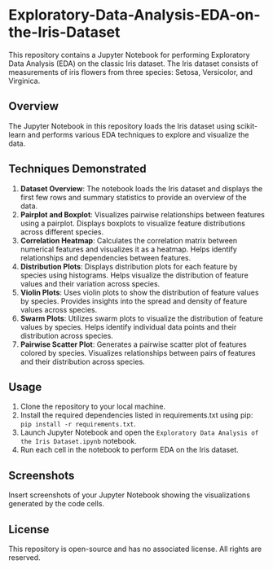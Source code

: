 # Exploratory-Data-Analysis-EDA-on-the-Iris-Dataset
This repository contains a Jupyter Notebook for performing Exploratory Data Analysis (EDA) on the classic Iris dataset. The Iris dataset consists of measurements of iris flowers from three species: Setosa, Versicolor, and Virginica.

## Overview
The Jupyter Notebook in this repository loads the Iris dataset using scikit-learn and performs various EDA techniques to explore and visualize the data.

## Techniques Demonstrated
1. **Dataset Overview**: The notebook loads the Iris dataset and displays the first few rows and summary statistics to provide an overview of the data.
2. **Pairplot and Boxplot**: Visualizes pairwise relationships between features using a pairplot. Displays boxplots to visualize feature distributions across different species.
3. **Correlation Heatmap**: Calculates the correlation matrix between numerical features and visualizes it as a heatmap. Helps identify relationships and dependencies between features.
4. **Distribution Plots**: Displays distribution plots for each feature by species using histograms. Helps visualize the distribution of feature values and their variation across species.
5. **Violin Plots**: Uses violin plots to show the distribution of feature values by species. Provides insights into the spread and density of feature values across species.
6. **Swarm Plots**: Utilizes swarm plots to visualize the distribution of feature values by species. Helps identify individual data points and their distribution across species.
7. **Pairwise Scatter Plot**: Generates a pairwise scatter plot of features colored by species. Visualizes relationships between pairs of features and their distribution across species.

## Usage
1. Clone the repository to your local machine.
2. Install the required dependencies listed in requirements.txt using pip: `pip install -r requirements.txt`.
3. Launch Jupyter Notebook and open the `Exploratory Data Analysis of the Iris Dataset.ipynb` notebook.
4. Run each cell in the notebook to perform EDA on the Iris dataset.

## Screenshots
Insert screenshots of your Jupyter Notebook showing the visualizations generated by the code cells.




## License
This repository is open-source and has no associated license. All rights are reserved.
